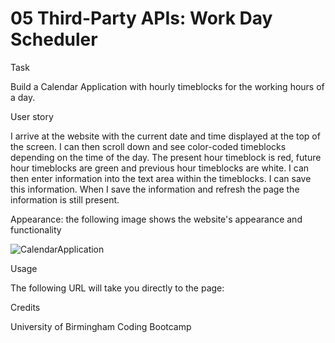 # 05 Third-Party APIs: Work Day Scheduler

Task

Build a Calendar Application with hourly timeblocks for the working hours of a day.

User story

I arrive at the website with the current date and time displayed at the top of the screen. I can then scroll down and see color-coded timeblocks
depending on the time of the day. The present hour timeblock is red, future hour timeblocks are green and previous hour timeblocks are white.
I can then enter information into the text area within the timeblocks. I can save this information. When I save the information and refresh
the page the information is still present.

Appearance: the following image shows the website's appearance and functionality

![CalendarApplication](https://user-images.githubusercontent.com/94229291/150133788-997660c3-d3e4-4ab3-beb7-72bba131ff61.jpg)

Usage

The following URL will take you directly to the page:

Credits 

University of Birmingham Coding Bootcamp
